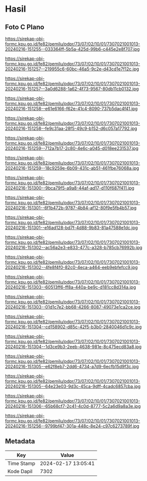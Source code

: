 # Hasil

## Foto C Plano

https://sirekap-obj-formc.kpu.go.id/fe82/pemilu/pdpr/73/07/02/10/01/7307021001013-20240216-151255--033364ff-5b5a-425d-99b6-c445e2e8f707.jpg

https://sirekap-obj-formc.kpu.go.id/fe82/pemilu/pdpr/73/07/02/10/01/7307021001013-20240216-151257--219955c6-60bc-46a5-9c2e-d43cd1e7f12c.jpg

https://sirekap-obj-formc.kpu.go.id/fe82/pemilu/pdpr/73/07/02/10/01/7307021001013-20240216-151257--3a0d6288-1a62-4f73-9567-80db11cb0132.jpg

https://sirekap-obj-formc.kpu.go.id/fe82/pemilu/pdpr/73/07/02/10/01/7307021001013-20240216-151258--e61e6166-f62e-41c4-8090-737b5dac4f41.jpg

https://sirekap-obj-formc.kpu.go.id/fe82/pemilu/pdpr/73/07/02/10/01/7307021001013-20240216-151258--fe9c31aa-28f5-49c9-b152-d6c057a17792.jpg

https://sirekap-obj-formc.kpu.go.id/fe82/pemilu/pdpr/73/07/02/10/01/7307021001013-20240216-151259--712a7b17-2c80-4e6c-a045-d018ee231537.jpg

https://sirekap-obj-formc.kpu.go.id/fe82/pemilu/pdpr/73/07/02/10/01/7307021001013-20240216-151259--18c9259e-6b09-431c-ab51-461fbe76068a.jpg

https://sirekap-obj-formc.kpu.go.id/fe82/pemilu/pdpr/73/07/02/10/01/7307021001013-20240216-151300--9bca79f5-a9a8-44af-ad17-d110f687f411.jpg

https://sirekap-obj-formc.kpu.go.id/fe82/pemilu/pdpr/73/07/02/10/01/7307021001013-20240216-151301--6f1b472b-9787-4b84-af12-80f9e5fb4b57.jpg

https://sirekap-obj-formc.kpu.go.id/fe82/pemilu/pdpr/73/07/02/10/01/7307021001013-20240216-151301--e16ad128-bd7f-4d88-9b83-81a47588e1dc.jpg

https://sirekap-obj-formc.kpu.go.id/fe82/pemilu/pdpr/73/07/02/10/01/7307021001013-20240216-151302--ac56a2e3-e833-477c-a328-b785cb76992b.jpg

https://sirekap-obj-formc.kpu.go.id/fe82/pemilu/pdpr/73/07/02/10/01/7307021001013-20240216-151302--4fe8f4f0-82c0-4eca-a464-eeb9ebfefcc9.jpg

https://sirekap-obj-formc.kpu.go.id/fe82/pemilu/pdpr/73/07/02/10/01/7307021001013-20240216-151303--60513ff6-ff8a-440a-be9c-d181cc8d314a.jpg

https://sirekap-obj-formc.kpu.go.id/fe82/pemilu/pdpr/73/07/02/10/01/7307021001013-20240216-151303--01d1c7e2-bb68-4266-8087-49073e1ca2ce.jpg

https://sirekap-obj-formc.kpu.go.id/fe82/pemilu/pdpr/73/07/02/10/01/7307021001013-20240216-151304--cd158902-d85c-42f5-b3b0-2840046d1c9c.jpg

https://sirekap-obj-formc.kpu.go.id/fe82/pemilu/pdpr/73/07/02/10/01/7307021001013-20240216-151304--1d3ce9b3-2eeb-4638-981e-8c475ecd83a8.jpg

https://sirekap-obj-formc.kpu.go.id/fe82/pemilu/pdpr/73/07/02/10/01/7307021001013-20240216-151305--e62f8eb7-2dd6-4734-a7d9-6ecfb15d9f3c.jpg

https://sirekap-obj-formc.kpu.go.id/fe82/pemilu/pdpr/73/07/02/10/01/7307021001013-20240216-151305--64e23e03-9d3c-45ca-9dff-4cadc6857cba.jpg

https://sirekap-obj-formc.kpu.go.id/fe82/pemilu/pdpr/73/07/02/10/01/7307021001013-20240216-151306--65b68cf7-2c41-4c0d-8777-5c2a6d9a8a3e.jpg

https://sirekap-obj-formc.kpu.go.id/fe82/pemilu/pdpr/73/07/02/10/01/7307021001013-20240216-151256--9799bf47-301a-448c-8e24-c97c6273789f.jpg


## Metadata

| Key        | Value               |
| ---------- | ------------------- |
| Time Stamp | 2024-02-17 13:05:41 |
| Kode Dapil | 7302                |



